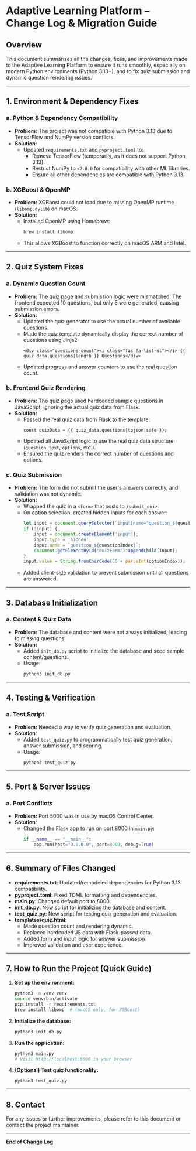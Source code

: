 # Adaptive Learning Platform – Change Log & Migration Guide

## Overview

This document summarizes all the changes, fixes, and improvements made to the Adaptive Learning Platform to ensure it runs smoothly, especially on modern Python environments (Python 3.13+), and to fix quiz submission and dynamic question rendering issues.

---

## 1. Environment & Dependency Fixes

### a. Python & Dependency Compatibility
- **Problem:** The project was not compatible with Python 3.13 due to TensorFlow and NumPy version conflicts.
- **Solution:**
  - Updated `requirements.txt` and `pyproject.toml` to:
    - Remove TensorFlow (temporarily, as it does not support Python 3.13).
    - Restrict NumPy to `<2.0.0` for compatibility with other ML libraries.
    - Ensure all other dependencies are compatible with Python 3.13.

### b. XGBoost & OpenMP
- **Problem:** XGBoost could not load due to missing OpenMP runtime (`libomp.dylib`) on macOS.
- **Solution:**
  - Installed OpenMP using Homebrew:
    ```sh
    brew install libomp
    ```
  - This allows XGBoost to function correctly on macOS ARM and Intel.

---

## 2. Quiz System Fixes

### a. Dynamic Question Count
- **Problem:** The quiz page and submission logic were mismatched. The frontend expected 10 questions, but only 5 were generated, causing submission errors.
- **Solution:**
  - Updated the quiz generator to use the actual number of available questions.
  - Made the quiz template dynamically display the correct number of questions using Jinja2:
    ```jinja2
    <div class="questions-count"><i class="fas fa-list-ol"></i> {{ quiz_data.questions|length }} Questions</div>
    ```
  - Updated progress and answer counters to use the real question count.

### b. Frontend Quiz Rendering
- **Problem:** The quiz page used hardcoded sample questions in JavaScript, ignoring the actual quiz data from Flask.
- **Solution:**
  - Passed the real quiz data from Flask to the template:
    ```jinja2
    const quizData = {{ quiz_data.questions|tojson|safe }};
    ```
  - Updated all JavaScript logic to use the real quiz data structure (`question_text`, `options`, etc.).
  - Ensured the quiz renders the correct number of questions and options.

### c. Quiz Submission
- **Problem:** The form did not submit the user's answers correctly, and validation was not dynamic.
- **Solution:**
  - Wrapped the quiz in a `<form>` that posts to `/submit_quiz`.
  - On option selection, created hidden inputs for each answer:
    ```js
    let input = document.querySelector(`input[name="question_${questionIndex}"]`);
    if (!input) {
        input = document.createElement('input');
        input.type = 'hidden';
        input.name = `question_${questionIndex}`;
        document.getElementById('quizForm').appendChild(input);
    }
    input.value = String.fromCharCode(65 + parseInt(optionIndex));
    ```
  - Added client-side validation to prevent submission until all questions are answered.

---

## 3. Database Initialization

### a. Content & Quiz Data
- **Problem:** The database and content were not always initialized, leading to missing questions.
- **Solution:**
  - Added `init_db.py` script to initialize the database and seed sample content/questions.
  - Usage:
    ```sh
    python3 init_db.py
    ```

---

## 4. Testing & Verification

### a. Test Script
- **Problem:** Needed a way to verify quiz generation and evaluation.
- **Solution:**
  - Added `test_quiz.py` to programmatically test quiz generation, answer submission, and scoring.
  - Usage:
    ```sh
    python3 test_quiz.py
    ```

---

## 5. Port & Server Issues

### a. Port Conflicts
- **Problem:** Port 5000 was in use by macOS Control Center.
- **Solution:**
  - Changed the Flask app to run on port 8000 in `main.py`:
    ```python
    if __name__ == "__main__":
        app.run(host="0.0.0.0", port=8000, debug=True)
    ```

---

## 6. Summary of Files Changed

- **requirements.txt**: Updated/remodeled dependencies for Python 3.13 compatibility.
- **pyproject.toml**: Fixed TOML formatting and dependencies.
- **main.py**: Changed default port to 8000.
- **init_db.py**: New script for initializing the database and content.
- **test_quiz.py**: New script for testing quiz generation and evaluation.
- **templates/quiz.html**:
  - Made question count and rendering dynamic.
  - Replaced hardcoded JS data with Flask-passed data.
  - Added form and input logic for answer submission.
  - Improved validation and user experience.

---

## 7. How to Run the Project (Quick Guide)

1. **Set up the environment:**
   ```sh
   python3 -m venv venv
   source venv/bin/activate
   pip install -r requirements.txt
   brew install libomp  # (macOS only, for XGBoost)
   ```

2. **Initialize the database:**
   ```sh
   python3 init_db.py
   ```

3. **Run the application:**
   ```sh
   python3 main.py
   # Visit http://localhost:8000 in your browser
   ```

4. **(Optional) Test quiz functionality:**
   ```sh
   python3 test_quiz.py
   ```

---

## 8. Contact

For any issues or further improvements, please refer to this document or contact the project maintainer.

---

**End of Change Log** 